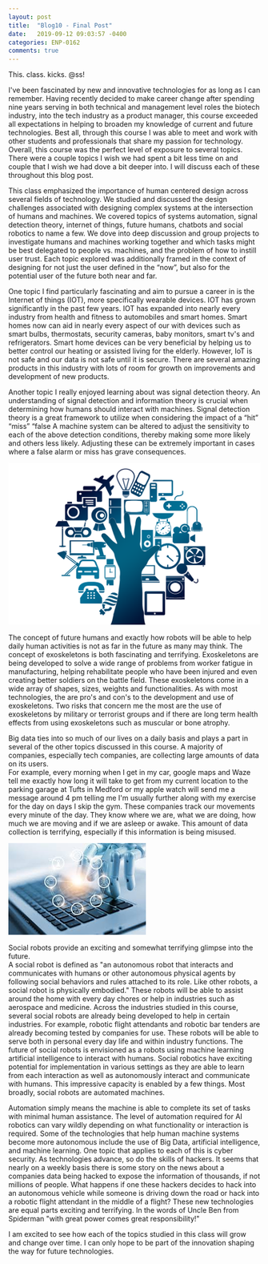 ```yaml
---
layout: post
title:  "Blog10 - Final Post"
date:   2019-09-12 09:03:57 -0400
categories: ENP-0162
comments: true
---
```


This. class. kicks. @ss!

I've been fascinated by new and innovative technologies for as long as I can
remember.  Having recently decided to make career change after spending nine years
serving in both technical and management level roles the biotech industry, into the
tech industry as a product manager, this course exceeded all expectations in helping
to broaden my knowledge of current and future technologies.  Best all, through this
course I was able to meet and work with other students and professionals that share
my passion for technology.  Overall, this course was the perfect level of exposure
to several topics. There were a couple topics I wish we had spent a bit less time
on and couple that I wish we had dove a bit deeper into. I will discuss each of
these throughout this blog post.

This class emphasized the importance of human centered design across several fields
of technology. We studied and discussed the design challenges associated with
designing complex systems at the intersection of humans and machines. We covered
topics of systems automation, signal detection theory, internet of things, future
humans, chatbots and social robotics to name a few.  We dove into deep discussion
and group projects to investigate humans and machines working together and which tasks
might be best delegated to people vs. machines, and the problem of how to instill
user trust. Each topic explored was additionally framed in the context of
designing for not just the user defined in the “now”, but also for the potential
user of the future both near and far.

One topic I find particularly fascinating and aim to pursue a career in is the
Internet of things (IOT), more specifically wearable devices.  IOT has grown
significantly in the past few years. IOT has expanded into nearly every industry
from health and fitness to automobiles and smart homes.  Smart homes now can aid
in nearly every aspect of our with devices such as smart bulbs, thermostats,
security cameras, baby monitors, smart tv's and refrigerators. Smart home devices
can be very beneficial by helping us to better control our heating or assisted
living for the elderly. However, IoT is not safe and our data is not safe until
it is secure.  There are several amazing products in this industry with lots of
room for growth on improvements and development of new products.

Another topic I really enjoyed learning about was signal detection theory. An
understanding of signal detection and information theory is crucial when
determining how humans should interact with machines. Signal detection theory is
a great framework to utilize when considering the impact of a “hit” “miss” “false
A machine system can be altered to adjust the sensitivity to each of the above
detection conditions, thereby making some more likely and others less likely.
Adjusting these can be extremely important in cases where a false alarm or miss
has grave consequences.

![IoT](/img/IoT.png)

The concept of future humans and exactly how robots will be able to help daily
human activities is not as far in the future as many may think. The concept of
exoskeletons is both fascinating and terrifying.  Exoskeletons are
being developed to solve a wide range of problems from worker fatigue in manufacturing,
helping rehabilitate people who have been injured and even creating better soldiers
on the battle field. These exoskeletons come in a wide array of shapes, sizes, weights
and functionalities.  As with most technologies, the are pro's and con's to the
development and use of exoskeletons. Two risks that concern me the most are the
use of exoskeletons by military or terrorist groups and if there are long term health
effects from using exoskeletons such as muscular or bone atrophy.

Big data ties into so much of our lives on a daily basis and plays a part in
several of the other topics discussed in this course.  A majority of companies,
especially tech companies, are collecting large amounts of data on its users.  
For example, every morning when I get in my car, google maps and Waze tell me
exactly how long it will take to get from my current location to the parking
garage at Tufts in Medford or my apple watch will send me a message around 4 pm
telling me I'm usually further along with my exercise for the day on days I skip
the gym.  These companies track our movements every minute of the day.  They know
where we are, what we are doing, how much we are moving and if we are asleep or
awake.  This amount of data collection is terrifying, especially if this
information is being misused.  

![automation](/img/automation.jpeg)

Social robots provide an exciting and somewhat terrifying glimpse into the future.  
A social robot is defined as "an autonomous robot that interacts and communicates
with humans or other autonomous physical agents by following social behaviors and
rules attached to its role. Like other robots, a social robot is physically embodied."
These robots will be able to assist around the home with every day chores or help
in industries such as aerospace and medicine.  Across the industries studied in this
course, several social robots are already being developed to help in certain industries.
For example, robotic flight attendants and robotic bar tenders are already becoming
tested by companies for use.  These robots will be able to serve both in personal
every day life and within industry functions. The future of social robots is
envisioned as a robots using machine learning artificial intelligence to interact with
humans.  Social robotics have exciting potential for implementation in various settings as
they are able to learn from each interaction as well as autonomously interact and
communicate with humans. This impressive capacity is enabled by a few things.
Most broadly, social robots are automated machines.

Automation simply means the machine is able to complete its set of tasks
with minimal human assistance. The level of automation required for AI robotics can
vary wildly depending on what functionality or interaction is required. Some of the
technologies that help human machine systems become more autonomous include the
use of Big Data, artificial intelligence, and machine learning. One topic that applies
to each of this is cyber security.  As technologies advance, so do the skills of
hackers.  It seems that nearly on a weekly basis there is some story on the news 
about a companies data being hacked to expose the information of thousands, if not
millions of people.  What happens if one these hackers decides to hack into an
autonomous vehicle while someone is driving down the road or hack into a robotic
flight attendant in the middle of a flight? These new technologies are equal parts
exciting and terrifying.  In the words of Uncle Ben from Spiderman "with great power
comes great responsibility!"

I am excited to see how each of the topics studied in this class will grow and
change over time.  I can only hope to be part of the innovation shaping the way
for future technologies.
